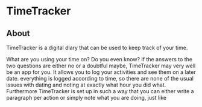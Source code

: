 # TimeTracker
## About
TimeTracker is a digital diary that can be used to keep track of your time.

What are you using your time on? Do you even know? If the answers to the two questions are either no or a doubtful maybe, TimeTracker may very well be an app for you. It allows you to log your activities and see them on a later date. everything is logged according to time, so there are none of the usual issues with dating and noting at exactly what hour you did what. Furthermore TimeTracker is set up in such a way that you can either write a paragraph per action or simply note what you are doing, just like 